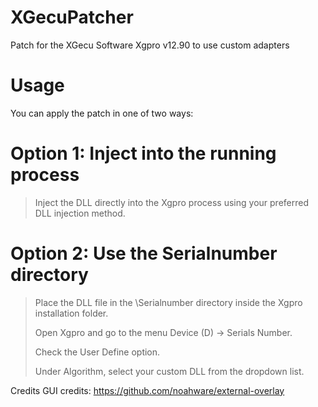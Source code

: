 # XGecuPatcher
Patch for the XGecu Software Xgpro v12.90 to use custom adapters


# Usage
You can apply the patch in one of two ways:

# Option 1: Inject into the running process
> Inject the DLL directly into the Xgpro process using your preferred DLL injection method.

# Option 2: Use the Serialnumber directory
> Place the DLL file in the \Serialnumber directory inside the Xgpro installation folder.
> 
> Open Xgpro and go to the menu Device (D) → Serials Number.
> 
> Check the User Define option.
> 
> Under Algorithm, select your custom DLL from the dropdown list.


Credits
GUI credits: https://github.com/noahware/external-overlay
